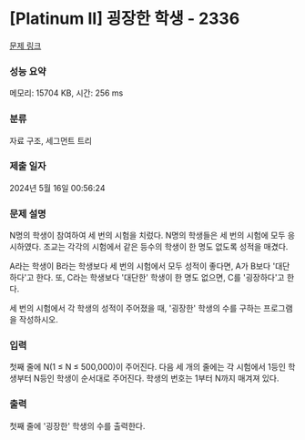 # [Platinum II] 굉장한 학생 - 2336 

[문제 링크](https://www.acmicpc.net/problem/2336) 

### 성능 요약

메모리: 15704 KB, 시간: 256 ms

### 분류

자료 구조, 세그먼트 트리

### 제출 일자

2024년 5월 16일 00:56:24

### 문제 설명

<p>N명의 학생이 참여하여 세 번의 시험을 치렀다. N명의 학생들은 세 번의 시험에 모두 응시하였다. 조교는 각각의 시험에서 같은 등수의 학생이 한 명도 없도록 성적을 매겼다.</p>

<p>A라는 학생이 B라는 학생보다 세 번의 시험에서 모두 성적이 좋다면, A가 B보다 '대단하다'고 한다. 또, C라는 학생보다 '대단한' 학생이 한 명도 없으면, C를 '굉장하다'고 한다.</p>

<p>세 번의 시험에서 각 학생의 성적이 주어졌을 때, '굉장한' 학생의 수를 구하는 프로그램을 작성하시오.</p>

### 입력 

 <p>첫째 줄에 N(1 ≤ N ≤ 500,000)이 주어진다. 다음 세 개의 줄에는 각 시험에서 1등인 학생부터 N등인 학생이 순서대로 주어진다. 학생의 번호는 1부터 N까지 매겨져 있다.</p>

### 출력 

 <p>첫째 줄에 '굉장한' 학생의 수를 출력한다.</p>

